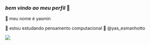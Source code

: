 ### _bem_ _vindo_ _ao_ _meu_ _perfil_ 🤍

🌙 meu nome é yasmin

🌙 estou estudando pensamento computacional
🌙 @yas_esmanhotto



![](https://tenor.com/pt-BR/view/caroline-forbes-the-originals-the-vampire-diaries-to-tvd-gif-22373278)


